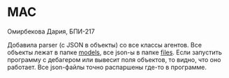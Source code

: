 # МАС
Омирбекова Дария, БПИ-217

Добавила parser (с JSON в объекты) со все классы агентов. Все объекты лежат в папке [models](https://github.com/Raaazzy/multi_agents_system/tree/main/jade-sample-main/src/main/java/program/model), все json-ы в папке [files](https://github.com/Raaazzy/multi_agents_system/tree/main/jade-sample-main/src/main/files). Если запустить программу с дебагером или вывесит поля объектов, то видно, что оно работает. Все json-файлы точно распаршены где-то в программе.
